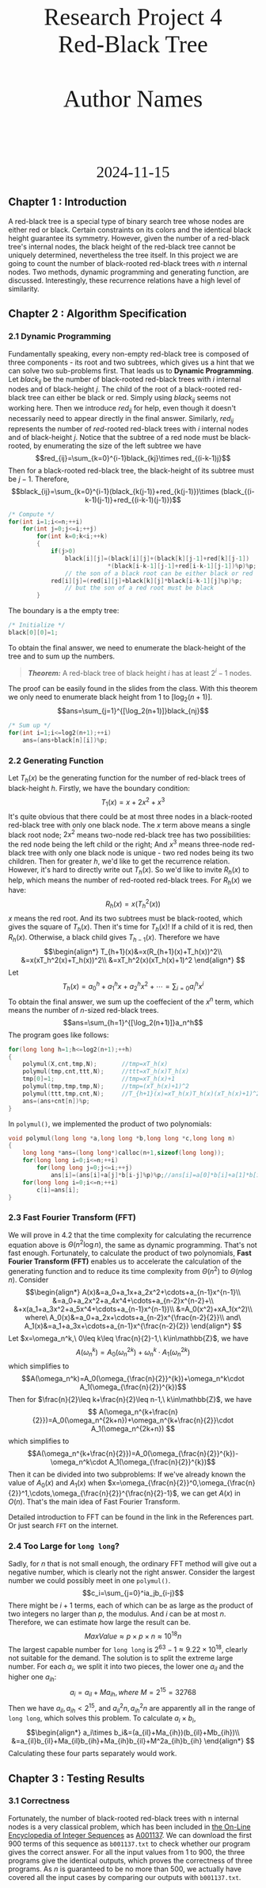 <div align=center STYLE="page-break-after: always;">
    <br/><br/><br/><br/><br/><br/><br/><br/><br/>
    <font size=7 face="Times New Roman">
        Research Project 4 <br/>Red-Black Tree<br/>  <br/>Author Names
    </font>
    <br/><br/><br/><br/>
    <br/>
    <br/><br/>
    <font size =6 face="Times New Roman">
        2024-11-15
    </font>
</div>
<div STYLE="page-break-after:always;"><div>

## Chapter 1 : Introduction
A red-black tree is a special type of binary search tree whose nodes are either red or black. Certain constraints on its colors and the identical black height guarantee its symmetry. However, given the number of a red-black tree's internal nodes, the black height of the red-black tree cannot be uniquely determined, nevertheless the tree itself. In this project we are going to count the number of black-rooted red-black trees with $n$ internal nodes. Two methods, dynamic programming and generating function, are discussed. Interestingly, these recurrence relations have a high level of similarity.

## Chapter 2 : Algorithm Specification
### 2.1 Dynamic Programming
Fundamentally speaking, every non-empty red-black tree is composed of three components - its root and two subtrees, which gives us a hint that we can solve two sub-problems first. That leads us to **Dynamic Programming**. Let $black_{ij}$ be the number of black-rooted red-black trees with $i$ internal nodes and of black-height $j$. The child of the root of a black-rooted red-black tree can either be black or red. Simply using $black_{ij}$ seems not working here.
Then we introduce $red_{ij}$ for help, even though it doesn't necessarily need to appear directly in the final answer. Similarly, $red_{ij}$ represents the number of *red*-rooted red-black trees with $i$ internal nodes and of black-height $j$. Notice that the subtree of a red node must be black-rooted, by enumerating the size of the left subtree we have
$$red_{ij}=\sum_{k=0}^{i-1}black_{kj}\times red_{(i-k-1)j}$$
Then for a black-rooted red-black tree, the black-height of its subtree must be $j-1$. Therefore,
$$black_{ij}=\sum_{k=0}^{i-1}(black_{k(j-1)}+red_{k(j-1)})\times (black_{(i-k-1)(j-1)}+red_{(i-k-1)(j-1)})$$
```C
/* Compute */
for(int i=1;i<=n;++i)
    for(int j=0;j<=i;++j)
        for(int k=0;k<i;++k)
        {
            if(j>0)
                black[i][j]=(black[i][j]+(black[k][j-1]+red[k][j-1])
                            *(black[i-k-1][j-1]+red[i-k-1][j-1])%p)%p;
                // the son of a black root can be either black or red
            red[i][j]=(red[i][j]+black[k][j]*black[i-k-1][j]%p)%p;
                // but the son of a red root must be black
        }
```
The boundary is a the empty tree:
```C
/* Initialize */
black[0][0]=1;
```
To obtain the final answer, we need to enumerate the black-height of the tree and to sum up the numbers.
> ***Theorem:*** A red-black tree of black height $i$ has at least $2^i-1$ nodes.

The proof can be easily found in the slides from the class. 
With this theorem we only need to enumerate black height from $1$ to $[\log_2(n+1)]$.
$$ans=\sum_{j=1}^{[\log_2(n+1)]}black_{nj}$$
```C
/* Sum up */
for(int i=1;i<=log2(n+1);++i)
    ans=(ans+black[n][i])%p;
```
### 2.2 Generating Function
Let $T_h(x)$ be the generating function for the number of red-black trees of black-height $h$.
Firstly, we have the boundary condition:
$$T_1(x)=x+2x^2+x^3$$
It's quite obvious that there could be at most three nodes in a black-rooted red-black tree with only one black node. The $x$ term above means a single black root node; $2x^2$ means two-node red-black tree has two possibilities: the red node being the left child or the right; And $x^3$ means three-node red-black tree with only one black node is unique - two red nodes being its two children.
Then for greater $h$, we'd like to get the recurrence relation. However, it's hard to directly write out $T_h(x)$. So we'd like to invite $R_h(x)$ to help, which means the number of red-rooted red-black trees. For $R_h(x)$ we have:
$$R_h(x)=x(T_h^2(x))$$
$x$ means the red root. And its two subtrees must be black-rooted, which gives the square of $T_h(x)$.
Then it's time for $T_h(x)$! If a child of it is red, then $R_h(x)$. Otherwise, a black child gives $T_{h-1}(x)$. Therefore we have
$$\begin{align*}
    T_{h+1}(x)&=x(R_{h+1}(x)+T_h(x))^2\\
    &=x(xT_h^2(x)+T_h(x))^2\\
    &=xT_h^2(x)(xT_h(x)+1)^2
\end{align*}
$$
Let
$$T_h(x)=a_0^h+a_1^hx+a_2^hx^2+\cdots=\sum_{i=0}a_i^hx^i$$
To obtain the final answer, we sum up the coeffecient of the $x^n$ term, which means the number of $n$-sized red-black trees.
$$ans=\sum_{h=1}^{[\log_2(n+1)]}a_n^h$$
The program goes like follows:
```C
for(long long h=1;h<=log2(n+1);++h)
{
    polymul(X,cnt,tmp,N);       //tmp=xT_h(x)
    polymul(tmp,cnt,ttt,N);     //ttt=xT_h(x)T_h(x)
    tmp[0]=1;                   //tmp=xT_h(x)+1
    polymul(tmp,tmp,tmp,N);     //tmp=(xT_h(x)+1)^2 
    polymul(ttt,tmp,cnt,N);     //T_{h+1}(x)=xT_h(x)T_h(x)(xT_h(x)+1)^2
    ans=(ans+cnt[n])%p;
}
```
In `polymul()`, we implemented the product of two polynomials:
```C
void polymul(long long *a,long long *b,long long *c,long long n)
{
    long long *ans=(long long*)calloc(n+1,sizeof(long long));
    for(long long i=0;i<=n;++i)
        for(long long j=0;j<=i;++j)
            ans[i]=(ans[i]+a[j]*b[i-j]%p)%p;//ans[i]=a[0]*b[i]+a[1]*b[i-1]+...+a[i]*b[0]
    for(long long i=0;i<=n;++i)
        c[i]=ans[i];
}
```
### 2.3 Fast Fourier Transform (FFT)
We will prove in 4.2 that the time complexity for calculating the recurrence equation above is $\Theta(n^2\log n)$, the same as dynamic programming. That's not fast enough. Fortunately, to calculate the product of two polynomials, **Fast Fourier Transform (FFT)** enables us to accelerate the calculation of the generating function and to reduce its time complexity from $\Theta(n^2)$ to $\Theta(n\log n)$.
Consider
$$\begin{align*}
    A(x)&=a_0+a_1x+a_2x^2+\cdots+a_{n-1}x^{n-1}\\
        &=a_0+a_2x^2+a_4x^4+\cdots+a_{n-2}x^{n-2}+\\
        &+x(a_1+a_3x^2+a_5x^4+\cdots+a_{n-1}x^{n-1})\\
        &=A_0(x^2)+xA_1(x^2)\\
where\ A_0(x)&=a_0+a_2x+\cdots+a_{n-2}x^{\frac{n-2}{2}}\\
and\ A_1(x)&=a_1+a_3x+\cdots+a_{n-1}x^{\frac{n-2}{2}}
\end{align*}
$$
Let $x=\omega_n^k,\ 0\leq k\leq \frac{n}{2}-1,\ k\in\mathbb{Z}$, we have
$$
A(\omega_n^k)=A_0(\omega_n^{2k})+\omega_n^k\cdot A_1(\omega_n^{2k})
$$
which simplifies to
$$A(\omega_n^k)=A_0(\omega_{\frac{n}{2}}^{k})+\omega_n^k\cdot A_1(\omega_{\frac{n}{2}}^{k})$$
Then for $\frac{n}{2}\leq k+\frac{n}{2}\leq n-1,\ k\in\mathbb{Z}$, we have
$$
A(\omega_n^{k+\frac{n}{2}})=A_0(\omega_n^{2k+n})+\omega_n^{k+\frac{n}{2}}\cdot A_1(\omega_n^{2k+n})
$$
which simplifies to
$$A(\omega_n^{k+\frac{n}{2}})=A_0(\omega_{\frac{n}{2}}^{k})-\omega_n^k\cdot A_1(\omega_{\frac{n}{2}}^{k})$$
Then it can be divided into two subproblems: If we've already known the value of $A_0(x)$ and $A_1(x)$ when $x=\omega_{\frac{n}{2}}^0,\omega_{\frac{n}{2}}^1,\cdots,\omega_{\frac{n}{2}}^{\frac{n}{2}-1}$, we can get $A(x)$ in $O(n)$. That's the main idea of Fast Fourier Transform.

Detailed introduction to FFT can be found in the link in the References part. Or just search `FFT` on the internet.
### 2.4 Too Large for `long long`?
Sadly, for $n$ that is not small enough, the ordinary FFT method will give out a negative number, which is clearly not the right answer. Consider the largest number we could possibly meet in one `polymul()`.
$$c_i=\sum_{j=0}^ia_jb_{i-j}$$
There might be $i+1$ terms, each of which can be as large as the product of two integers no larger than $p$, the modulus. And $i$ can be at most $n$. Therefore, we can estimate how large the result can be.
$$MaxValue\approx p\times p\times n\approx 10^{18}n$$
The largest capable number for `long long` is $2^{63}-1\approx 9.22\times 10^{18}$, clearly not suitable for the demand.
The solution is to split the extreme large number. For each $a_i$, we split it into two pieces, the lower one $a_{il}$ and the higher one $a_{ih}$:
$$a_i=a_{il}+Ma_{ih}, where\ M=2^{15}=32768$$
Then we have $a_{il},a_{ih}<2^{15}$, and $a_{il}^2n, a_{ih}^2n$ are apparently all in the range of `long long`, which solves this problem.
To calculate $a_i\times b_i$,
$$\begin{align*}
    a_i\times b_i&=(a_{il}+Ma_{ih})(b_{il}+Mb_{ih})\\
                &=a_{il}b_{il}+Ma_{il}b_{ih}+Ma_{ih}b_{il}+M^2a_{ih}b_{ih}
\end{align*}
$$
Calculating these four parts separately would work.
## Chapter 3 : Testing Results
### 3.1 Correctness
Fortunately, the number of black-rooted red-black trees with n internal nodes is a very classical problem, which has been included in [the On-Line Encyclopedia of Integer Sequences](https://oeis.org/) as [A001137](https://oeis.org/A001137). We can download the first 900 terms of this sequence as `b001137.txt` to check whether our program gives the correct answer. For all the input values from 1 to 900, the three programs give the identical outputs, which proves the correctness of three programs.
As $n$ is guaranteed to be no more than 500, we actually have covered all the input cases by comparing our outputs with `b001137.txt`.
### 3.2 Time
To guarantee a fair competition, we use the same compile options as below:
```sh
gcc code.c -o code.exe "-Wl,--stack=268435456" -Ofast
```
Use the timer below, we check their performances for different inputs.
```C
#include<time.h>
clock_t start,stop;
start=clock();
//the main part
stop=clock();//end timing
printf("%lf",(double)(stop-start)/CLK_TCK);
```
| Inputs | `DP` | `Ordinary Generating Function` | `FFT` |
|-------|-------|-------|-------|
| 500 | 0.006s | 0.018s | 0.006s |
| 1000 | 0.020s | 0.057s | 0.013s |
| 2000 | 0.070s | 0.231s | 0.030s |
| 5000 | 0.498s | 1.698s | 0.118s |

From the table above we can see that FFT is the fastest. Detailed disucssion on time complexity will be included in Chapter 4.
## Chapter 4 : Analysis and Comments
### 4.1 Dynamic Programming
#### 4.1.1 Time Complexity
Clearly there's three loops. In the outer loop we decide the size of the red-black tree, which will be applied for $n$ times; The middle loop enumerates the black height, which is $[\log_2(n+1)]$ times; The inner loop enumerates the sizes of two subtrees and has $i$ cases. Therefore, the overall time complexity for dynamic programming is $\Theta(n^2\log n)$.
#### 4.1.2 Space Complexity
Two arrays are used. So the space complexity for dynamic programming is $\Theta(n\log n)$.
However, in the recurrence relation only `red/black[][j]` and `red/black[][j-1]` are used, which indicates that reducing space complexity to $\Theta(n)$ is possible. But there's just no practical use to do so.
### 4.2 Ordinary Generating Function Method
#### 4.2.1 Time Complexity
In the outer loop, we need to enumerate $h$ from $1$ to $[\log_2(n+1)]$. That's $\Theta(\log n)$.
Inside each loop apply several polynomial multiplications. Each `polymul()`
So the overall time complexity is $\Theta(n^2\log n)$.
#### 4.2.2 Space Complexity
Several arrays of length $n$ are used and there's no recursion or anything else that would add up the space complexity. So the space complexity for the ordinary generating function method is $\Theta(n)$.
### 4.3 Fast Fourier Transform
#### 4.3.1 Time Complexity
Firstly, we'd like to prove the time complexity of the multiplication of two $n$-length polynomials by Fast Fourier Transform to be $\Theta(n\log n)$. Basically, Fast Fourier Transform divides the . The and the multiplication step take $\Theta(n)$. Then we have
$$T(n)=2T(\frac{n}{2})+\Theta(n)$$
According to **Master Theorem**, we have $T(n)=\Theta(n\log n)$.
Although splitting the large number in order not to exceed the range of `long long` forces us to apply FFT for four times, that's just constant-level complexity and will do no harm.
The outer loop is identical as ordinary generating function. We'll do that for $\log_2(n+1)$ times. So the overall time complexity is $\Theta(n\log^2n)$.
#### 4.3.2 Space Complexity
In Fast Fourier Transform, we just employed several assisstant arrays of length $n$ for help. And the total space complexity is still $\Theta(n)$.
### 4.4 Comments
From the theoretical analysis above we see Dynamic Programming and the Ordinary Generating Function Method shares the same time complexity of $\Theta(n^2\log n)$, while Fast Fourier Transform, with the time complexity of $\Theta(n\log^2 n)$, is more effective. Our test results support the theoretical analysis, and shows the Ordinary Generating Function Method is slower than Dynamic Programming in practice. One possible reason is that the polynomial multiplications may add too much constant-scale time complexity to it and pull it back.
## References
- https://oeis.org/A001137
- 一小时学会快速傅里叶变换（Fast Fourier Transform） https://zhuanlan.zhihu.com/p/31584464

## Declaration
> *We hereby declare that all the work done in this research project titled "Red-Black Tree" is of our independent effort.*